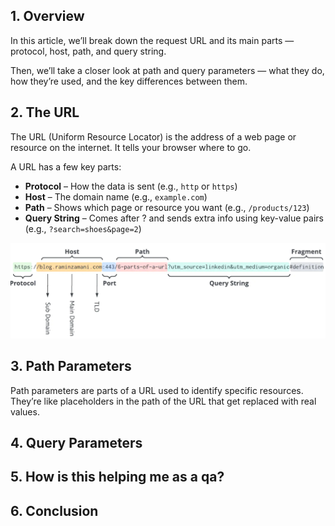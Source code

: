 

## 1. Overview

In this article, we’ll break down the request URL and its main parts — protocol, host, path, and query string.

Then, we’ll take a closer look at path and query parameters — what they do, how they’re used, and the key differences between them.

## 2. The URL

 The URL (Uniform Resource Locator) is the address of a web page or resource on the internet. It tells your browser where to go.

A URL has a few key parts:

- **Protocol** – How the data is sent (e.g., `http` or `https`)
- **Host** – The domain name (e.g., `example.com`)
- **Path** – Shows which page or resource you want (e.g., `/products/123`)
- **Query String** – Comes after ? and sends extra info using key-value pairs (e.g., `?search=shoes&page=2`)

![http url img](./images/http_url.png)

## 3. Path Parameters

Path parameters are parts of a URL used to identify specific resources. 
They’re like placeholders in the path of the URL that get replaced with real values.





## 4. Query Parameters

## 5. How is this helping me as a qa?

## 6. Conclusion